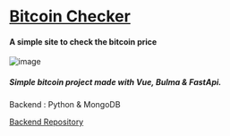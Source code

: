 <p align="center">
  <a href="https://bitcoin-vue.netlify.app"><h1>Bitcoin Checker </h1></a>
</p>

#### A simple site to check the bitcoin price


![image](https://i.ibb.co/bvHTRXX/Captura-de-tela-de-2021-01-16-19-56-43.png)

##### Simple bitcoin project made with Vue, Bulma & FastApi.

Backend : Python & MongoDB

<p>
  <a href="https://github.com/xjhofernandes/vue-bitcoin-backend">Backend Repository</a>
</p>
